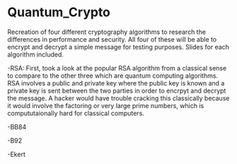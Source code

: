 # Quantum_Crypto

Recreation of four different cryptography algorithms to research the differences in performance and security. All four of these will be able to encrypt and decrypt a simple message for testing purposes. Slides for each algorithm included.

-RSA: First, took a look at the popular RSA algorithm from a classical sense to compare to the other three which are quantum computing algorithms. RSA involves a public and private key where the public key is known and a private key is sent between the two parties in order to encrpyt and decrypt the message. A hacker would have trouble cracking this classically because it would involve the factoring or very large prime numbers, which is compututaionally hard for classical computers.

-BB84

-B92

-Ekert
